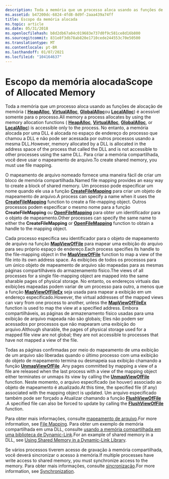```yaml
---
description: Toda a memória que um processo aloca usando as funções de alocação de memória (HeapAlloc, VirtualAlloc, GlobalAlloc ou LocalAlloc) é acessível somente para o processo.
ms.assetid: b47200dc-6824-4fd8-8d9f-2aaa439a74ff
title: Escopo da memória alocada
ms.topic: article
ms.date: 05/31/2018
ms.openlocfilehash: b8d2db67a04c019683e737d0f9c581ce8d16b800
ms.sourcegitcommit: 831e8f3db78ab820e1710cede244553c70e50500
ms.translationtype: MT
ms.contentlocale: pt-BR
ms.lasthandoff: 01/07/2021
ms.locfileid: "104164637"
---
```

# <a name="scope-of-allocated-memory"></a><span data-ttu-id="a47b8-103">Escopo da memória alocada</span><span class="sxs-lookup"><span data-stu-id="a47b8-103">Scope of Allocated Memory</span></span>

<span data-ttu-id="a47b8-104">Toda a memória que um processo aloca usando as funções de alocação de memória ( [**HeapAlloc**](/windows/desktop/api/HeapApi/nf-heapapi-heapalloc), [**VirtualAlloc**](/windows/win32/api/memoryapi/nf-memoryapi-virtualalloc), [**GlobalAlloc**](/windows/desktop/api/WinBase/nf-winbase-globalalloc)ou [**LocalAlloc**](/windows/desktop/api/WinBase/nf-winbase-localalloc)) é acessível somente para o processo.</span><span class="sxs-lookup"><span data-stu-id="a47b8-104">All memory a process allocates by using the memory allocation functions ( [**HeapAlloc**](/windows/desktop/api/HeapApi/nf-heapapi-heapalloc), [**VirtualAlloc**](/windows/win32/api/memoryapi/nf-memoryapi-virtualalloc), [**GlobalAlloc**](/windows/desktop/api/WinBase/nf-winbase-globalalloc), or [**LocalAlloc**](/windows/desktop/api/WinBase/nf-winbase-localalloc)) is accessible only to the process.</span></span> <span data-ttu-id="a47b8-105">No entanto, a memória alocada por uma DLL é alocada no espaço de endereço do processo que chamou a DLL e não pode ser acessada por outros processos usando a mesma DLL.</span><span class="sxs-lookup"><span data-stu-id="a47b8-105">However, memory allocated by a DLL is allocated in the address space of the process that called the DLL and is not accessible to other processes using the same DLL.</span></span> <span data-ttu-id="a47b8-106">Para criar a memória compartilhada, você deve usar o mapeamento de arquivo.</span><span class="sxs-lookup"><span data-stu-id="a47b8-106">To create shared memory, you must use file mapping.</span></span>

<span data-ttu-id="a47b8-107">O mapeamento de arquivo nomeado fornece uma maneira fácil de criar um bloco de memória compartilhada.</span><span class="sxs-lookup"><span data-stu-id="a47b8-107">Named file mapping provides an easy way to create a block of shared memory.</span></span> <span data-ttu-id="a47b8-108">Um processo pode especificar um nome quando ele usa a função [**CreateFileMapping**](/windows/desktop/api/WinBase/nf-winbase-createfilemappinga) para criar um objeto de mapeamento de arquivo.</span><span class="sxs-lookup"><span data-stu-id="a47b8-108">A process can specify a name when it uses the [**CreateFileMapping**](/windows/desktop/api/WinBase/nf-winbase-createfilemappinga) function to create a file-mapping object.</span></span> <span data-ttu-id="a47b8-109">Outros processos podem especificar o mesmo nome para a função **CreateFileMapping** ou [**OpenFileMapping**](/windows/desktop/api/WinBase/nf-winbase-openfilemappinga) para obter um identificador para o objeto de mapeamento.</span><span class="sxs-lookup"><span data-stu-id="a47b8-109">Other processes can specify the same name to either the **CreateFileMapping** or [**OpenFileMapping**](/windows/desktop/api/WinBase/nf-winbase-openfilemappinga) function to obtain a handle to the mapping object.</span></span>

<span data-ttu-id="a47b8-110">Cada processo especifica seu identificador para o objeto de mapeamento de arquivo na função [**MapViewOfFile**](/windows/win32/api/memoryapi/nf-memoryapi-mapviewoffile) para mapear uma exibição do arquivo para seu próprio espaço de endereço.</span><span class="sxs-lookup"><span data-stu-id="a47b8-110">Each process specifies its handle to the file-mapping object in the [**MapViewOfFile**](/windows/win32/api/memoryapi/nf-memoryapi-mapviewoffile) function to map a view of the file into its own address space.</span></span> <span data-ttu-id="a47b8-111">As exibições de todos os processos para um único objeto de mapeamento de arquivo são mapeadas para as mesmas páginas compartilháveis do armazenamento físico.</span><span class="sxs-lookup"><span data-stu-id="a47b8-111">The views of all processes for a single file-mapping object are mapped into the same sharable pages of physical storage.</span></span> <span data-ttu-id="a47b8-112">No entanto, os endereços virtuais das exibições mapeadas podem variar de um processo para outro, a menos que a função [**MapViewOfFileEx**](/windows/win32/api/memoryapi/nf-memoryapi-mapviewoffileex) seja usada para mapear a exibição em um endereço especificado.</span><span class="sxs-lookup"><span data-stu-id="a47b8-112">However, the virtual addresses of the mapped views can vary from one process to another, unless the [**MapViewOfFileEx**](/windows/win32/api/memoryapi/nf-memoryapi-mapviewoffileex) function is used to map the view at a specified address.</span></span> <span data-ttu-id="a47b8-113">Embora compartilháveis, as páginas de armazenamento físico usadas para uma exibição de arquivo mapeada não são globais; Eles não podem ser acessados por processos que não mapearam uma exibição do arquivo.</span><span class="sxs-lookup"><span data-stu-id="a47b8-113">Although sharable, the pages of physical storage used for a mapped file view are not global; they are not accessible to processes that have not mapped a view of the file.</span></span>

<span data-ttu-id="a47b8-114">Todas as páginas confirmadas por meio do mapeamento de uma exibição de um arquivo são liberadas quando o último processo com uma exibição do objeto de mapeamento termina ou desmapeia sua exibição chamando a função [**UnmapViewOfFile**](/windows/win32/api/memoryapi/nf-memoryapi-unmapviewoffile) .</span><span class="sxs-lookup"><span data-stu-id="a47b8-114">Any pages committed by mapping a view of a file are released when the last process with a view of the mapping object either terminates or unmaps its view by calling the [**UnmapViewOfFile**](/windows/win32/api/memoryapi/nf-memoryapi-unmapviewoffile) function.</span></span> <span data-ttu-id="a47b8-115">Neste momento, o arquivo especificado (se houver) associado ao objeto de mapeamento é atualizado.</span><span class="sxs-lookup"><span data-stu-id="a47b8-115">At this time, the specified file (if any) associated with the mapping object is updated.</span></span> <span data-ttu-id="a47b8-116">Um arquivo especificado também pode ser forçado a Atualizar chamando a função [**FlushViewOfFile**](/windows/win32/api/memoryapi/nf-memoryapi-flushviewoffile) .</span><span class="sxs-lookup"><span data-stu-id="a47b8-116">A specified file can also be forced to update by calling the [**FlushViewOfFile**](/windows/win32/api/memoryapi/nf-memoryapi-flushviewoffile) function.</span></span>

<span data-ttu-id="a47b8-117">Para obter mais informações, consulte [mapeamento de arquivo](file-mapping.md).</span><span class="sxs-lookup"><span data-stu-id="a47b8-117">For more information, see [File Mapping](file-mapping.md).</span></span> <span data-ttu-id="a47b8-118">Para obter um exemplo de memória compartilhada em uma DLL, consulte [usando a memória compartilhada em uma biblioteca de Dynamic-Link](../dlls/using-shared-memory-in-a-dynamic-link-library.md).</span><span class="sxs-lookup"><span data-stu-id="a47b8-118">For an example of shared memory in a DLL, see [Using Shared Memory in a Dynamic-Link Library](../dlls/using-shared-memory-in-a-dynamic-link-library.md).</span></span>

<span data-ttu-id="a47b8-119">Se vários processos tiverem acesso de gravação à memória compartilhada, você deverá sincronizar o acesso à memória.</span><span class="sxs-lookup"><span data-stu-id="a47b8-119">If multiple processes have write access to shared memory, you must synchronize access to the memory.</span></span> <span data-ttu-id="a47b8-120">Para obter mais informações, consulte [sincronização](../sync/synchronization.md).</span><span class="sxs-lookup"><span data-stu-id="a47b8-120">For more information, see [Synchronization](../sync/synchronization.md).</span></span>

 

 
